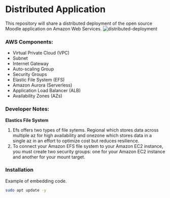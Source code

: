 # Distributed Application
This repository will share a distributed deployment of the open source Moodle application on Amazon Web Services.
![distributed-deployment](https://github.com/user-attachments/assets/90e0809c-6a41-4e4d-84e7-644b24502bf1)


### AWS Components:
- Virtual Private Cloud (VPC)
- Subnet
- Internet Gateway
- Auto-scaling Group
- Security Groups
- Elastic File System (EFS)
- Amazon Aurora (Serverless)
- Application Load Balancer (ALB)
- Availability Zones (AZs)



### Developer Notes:
**Elastics File System**
1. Efs offers two types of file sytems. Regional which stores data across multiple az for high availability and onezone which stores data in a single az in an effort to optimize cost but reduces resilience.
2. To connect your Amazon EFS file system to your Amazon EC2 instance, you must create two security groups: one for your Amazon EC2 instance and another for your mount target.

### Installation
Example of embedding code.

```bash
sudo apt update -y
```
